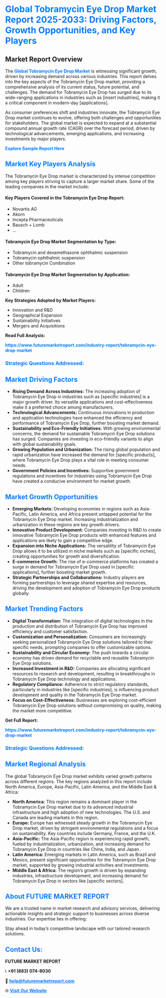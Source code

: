 <h1 style="color: #007BFF;">Global Tobramycin Eye Drop Market Report 2025-2033: Driving Factors, Growth Opportunities, and Key Players</h1>

<section id="overview">
<h2>Market Report Overview</h2>
<p>The <a href="https://www.futuremarketreport.com/industry-report/tobramycin-eye-drop-market" style="color: #007BFF; text-decoration: none;"><strong>Global Tobramycin Eye Drop Market</strong></a> is witnessing significant growth, driven by increasing demand across various industries. This report delves into the key aspects of the Tobramycin Eye Drop market, providing a comprehensive analysis of its current status, future potential, and challenges. The demand for Tobramycin Eye Drop has surged due to its wide-ranging applications in industries such as [insert industries], making it a critical component in modern-day [applications].</p>
<p>As consumer preferences shift and industries innovate, the Tobramycin Eye Drop market continues to evolve, offering both challenges and opportunities for stakeholders. The global market is expected to expand at a substantial compound annual growth rate (CAGR) over the forecast period, driven by technological advancements, emerging applications, and increasing investments by major players.</p>
</section>

<section id="overview">
<p><a href="https://www.futuremarketreport.com/request-sample/reportId=105426" style="color: #007BFF; text-decoration: none;"><strong>Explore Sample Report Here</strong></a></p>
</section>

<section id="key-players">
<h2 style="color: #007BFF;">Market Key Players Analysis</h2>
<p>The Tobramycin Eye Drop market is characterized by intense competition among key players striving to capture a larger market share. Some of the leading companies in the market include:</p>
<h4>Key Players Covered in the Tobramycin Eye Drop Report:</h4>
<ul><li>Novartis AG</li><li>Akorn</li><li>Incepta Pharmaceuticals</li><li>Bausch + Lomb</li><li>...</li></ul>
<h4>Tobramycin Eye Drop Market Segmentation by Type:</h4>
<ul><li>Tobramycin and dexamethasone ophthalmic suspension</li><li>Tobramycin ophthalmic suspension</li><li>Other tobramycin Combination</li></ul>

<h4>Tobramycin Eye Drop Market Segmentation by Application:</h4>
<ul><li>Adult</li><li>Children</li></ul>
<p><strong>Key Strategies Adopted by Market Players:</strong></p>
<ul>
<li>Innovation and R&D</li>
<li>Geographical Expansion</li>
<li>Sustainability Initiatives</li>
<li>Mergers and Acquisitions</li>
</ul>
</section>

<section>
<p><strong>Read Full Analysis: </strong></p><a href="https://www.futuremarketreport.com/industry-report/tobramycin-eye-drop-market" style="color: #007BFF; text-decoration: none;"><strong>https://www.futuremarketreport.com/industry-report/tobramycin-eye-drop-market</strong></a>
<h3 style="color: #007BFF;">Strategic Questions Addressed:</h3>
</section>

<section id="driving-factors">
<h2 style="color: #007BFF;">Market Driving Factors</h2>
<ul>
<li><strong>Rising Demand Across Industries:</strong> The increasing adoption of Tobramycin Eye Drop in industries such as [specific industries] is a major growth driver. Its versatile applications and cost-effectiveness make it a preferred choice among manufacturers.</li>
<li><strong>Technological Advancements:</strong> Continuous innovations in production and application technologies have enhanced the efficiency and performance of Tobramycin Eye Drop, further boosting market demand.</li>
<li><strong>Sustainability and Eco-Friendly Initiatives:</strong> With growing environmental concerns, the demand for sustainable Tobramycin Eye Drop solutions has surged. Companies are investing in eco-friendly variants to align with global sustainability goals.</li>
<li><strong>Growing Population and Urbanization:</strong> The rising global population and rapid urbanization have increased the demand for [specific products], where Tobramycin Eye Drop plays a vital role in meeting consumer needs.</li>
<li><strong>Government Policies and Incentives:</strong> Supportive government regulations and incentives for industries using Tobramycin Eye Drop have created a conducive environment for market growth.</li>
</ul>
</section>

<section id="growth-opportunities">
<h2 style="color: #007BFF;">Market Growth Opportunities</h2>
<ul>
<li><strong>Emerging Markets:</strong> Developing economies in regions such as Asia-Pacific, Latin America, and Africa present untapped potential for the Tobramycin Eye Drop market. Increasing industrialization and urbanization in these regions are key growth drivers.</li>
<li><strong>Innovative Product Development:</strong> Companies investing in R&D to create innovative Tobramycin Eye Drop products with enhanced features and applications are likely to gain a competitive edge.</li>
<li><strong>Expansion into Niche Applications:</strong> The versatility of Tobramycin Eye Drop allows it to be utilized in niche markets such as [specific niches], creating opportunities for growth and diversification.</li>
<li><strong>E-commerce Growth:</strong> The rise of e-commerce platforms has created a surge in demand for Tobramycin Eye Drop used in [specific applications], further boosting market growth.</li>
<li><strong>Strategic Partnerships and Collaborations:</strong> Industry players are forming partnerships to leverage shared expertise and resources, driving the development and adoption of Tobramycin Eye Drop products globally.</li>
</ul>
</section>

<section id="trending-factors">
<h2 style="color: #007BFF;">Market Trending Factors</h2>
<ul>
<li><strong>Digital Transformation:</strong> The integration of digital technologies in the production and distribution of Tobramycin Eye Drop has improved efficiency and customer satisfaction.</li>
<li><strong>Customization and Personalization:</strong> Consumers are increasingly seeking personalized Tobramycin Eye Drop solutions tailored to their specific needs, prompting companies to offer customizable options.</li>
<li><strong>Sustainability and Circular Economy:</strong> The push towards a circular economy has driven demand for recyclable and reusable Tobramycin Eye Drop solutions.</li>
<li><strong>Increased Investment in R&D:</strong> Companies are allocating significant resources to research and development, resulting in breakthroughs in Tobramycin Eye Drop technology and applications.</li>
<li><strong>Regulatory Compliance:</strong> Adherence to strict regulatory standards, particularly in industries like [specific industries], is influencing product development and quality in the Tobramycin Eye Drop market.</li>
<li><strong>Focus on Cost-Effectiveness:</strong> Businesses are exploring cost-efficient Tobramycin Eye Drop solutions without compromising on quality, making the market more competitive.</li>
</ul>
</section>

<section>
<p><strong>Get Full Report: </strong></p><a href="https://www.futuremarketreport.com/industry-report/tobramycin-eye-drop-market" style="color: #007BFF; text-decoration: none;"><strong>https://www.futuremarketreport.com/industry-report/tobramycin-eye-drop-market</strong></a>
<h3 style="color: #007BFF;">Strategic Questions Addressed:</h3>
</section>


<section id="regional-analysis">
<h2 style="color: #007BFF;">Market Regional Analysis</h2>
<p>The global Tobramycin Eye Drop market exhibits varied growth patterns across different regions. The key regions analyzed in this report include North America, Europe, Asia-Pacific, Latin America, and the Middle East & Africa:</p>
<ul>
<li><strong>North America:</strong> This region remains a dominant player in the Tobramycin Eye Drop market due to its advanced industrial infrastructure and high adoption of new technologies. The U.S. and Canada are leading markets in this region.</li>
<li><strong>Europe:</strong> Europe has witnessed steady growth in the Tobramycin Eye Drop market, driven by stringent environmental regulations and a focus on sustainability. Key countries include Germany, France, and the U.K.</li>
<li><strong>Asia-Pacific:</strong> The Asia-Pacific region is experiencing rapid growth, fueled by industrialization, urbanization, and increasing demand for Tobramycin Eye Drop in countries like China, India, and Japan.</li>
<li><strong>Latin America:</strong> Emerging markets in Latin America, such as Brazil and Mexico, present significant opportunities for the Tobramycin Eye Drop market, supported by growing industrial activities and investments.</li>
<li><strong>Middle East & Africa:</strong> The region’s growth is driven by expanding industries, infrastructure development, and increasing demand for Tobramycin Eye Drop in sectors like [specific sectors].</li>
</ul>
</section>

<footer>
<h2 style="color: #007BFF;">About FUTURE MARKET REPORT</h2>
<p>We are a trusted name in market research and advisory services, delivering actionable insights and strategic support to businesses across diverse industries. Our expertise lies in offering:</p>

<p>Stay ahead in today’s competitive landscape with our tailored research solutions.</p>

<h2 style="color: #007BFF;">Contact Us:</h2>
<p><strong>FUTURE MARKET REPORT</strong></p>
<p>📞 <strong>+91 (883) 074-8030</strong></p>
<p>📧 <strong><a href="mailto:help@futuremarketreport.com" style="color: #007BFF;">help@futuremarketreport.com</a></strong></p>
<p>🌐 <strong><a href="https://www.futuremarketreport.com/" style="color: #007BFF;">Visit Our Website</a></strong></p>
</footer>